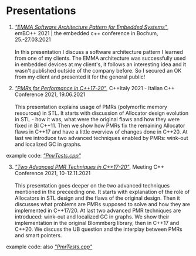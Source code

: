 # Presentations

1. [*"EMMA Software Architecture Pattern for Embedded Systems"*](./EMMA&#32;architectural&#32;pattern.pdf), emBO++ 2021 | the embedded c++ conference in Bochum, 25.-27.03.2021 
<br/><br/>
  In this presentation I discuss a software architecture pattern I learned from one of my clients.
  The EMMA architecture was successfully used in embedded devices at my client's, it follows an interesting idea and it wasn't published outside of the company before.
  So I secured an OK from my client and presented it for the general public!

2. [*"PMRs for Performance in C++17-20"*](./PMRs&#32;for&#32;performance.pdf), C++Italy 2021 - Italian C++ Conference 2021, 19.06.2021
<br/><br/>
  This presentation explains usage of PMRs (polymorfic memory resources) in STL.
  It starts with discussion of Allocator design evolution in STL - how it was, what were the original flaws and how they were fixed in Bl C++11.
  Then we show how PMRs fix the remaining Allocator flaws in C++17 and have a little overview of changes done in C++20.
  At last we introduce two advanced techniques enabled by PMRs: wink-out and localized GC in graphs.

  example code: [*"PmrTests.cpp"*](./PmrTests.cpp)

3. [*"Two Advanced PMR Techniques in C++17-20"*](./Two&#32;advanced&#32;PMR&#32;techniques.pdf), Meeting C++ Conference 2021, 10-12.11.2021
<br/><br/>
  This presentation goes deeper on the two advanced techniques mentioned in the preceeding one.
  It starts with explanation of the role of Allocators in STL design and the flaws of the original design.
  Then it discusses what problems are PMRs supposed to solve and how they are implemented in C++17/20.
  At last two advanced PMR techniques are introduced: wink-out and localized GC in graphs. We show their implementation in the original Blommberg library, then in C++17 and C++20. 
  We discuss the UB question and the interplay between PMRs and smart pointers.

  example code: also [*"PmrTests.cpp"*](./PmrTests.cpp)


